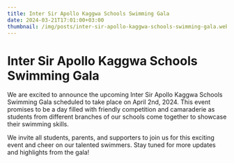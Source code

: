 ```yaml
---
title: Inter Sir Apollo Kaggwa Schools Swimming Gala
date: 2024-03-21T17:01:00+03:00
thumbnail: /img/posts/inter-sir-apollo-kaggwa-schools-swimming-gala.webp
---
```

# Inter Sir Apollo Kaggwa Schools Swimming Gala

We are excited to announce the upcoming Inter Sir Apollo Kaggwa Schools Swimming Gala scheduled to take place on April 2nd, 2024. This event promises to be a day filled with friendly competition and camaraderie as students from different branches of our schools come together to showcase their swimming skills.

We invite all students, parents, and supporters to join us for this exciting event and cheer on our talented swimmers. Stay tuned for more updates and highlights from the gala!
